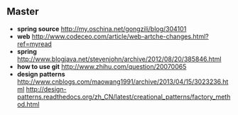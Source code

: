 ## Master
- **spring source** http://my.oschina.net/gongzili/blog/304101
- **web** http://www.codeceo.com/article/web-artche-changes.html?ref=myread
- **spring** http://www.blogjava.net/stevenjohn/archive/2012/08/20/385846.html
- **how to use git**  http://www.zhihu.com/question/20070065
- **design patterns** http://www.cnblogs.com/maowang1991/archive/2013/04/15/3023236.html
                      http://design-patterns.readthedocs.org/zh_CN/latest/creational_patterns/factory_method.html
